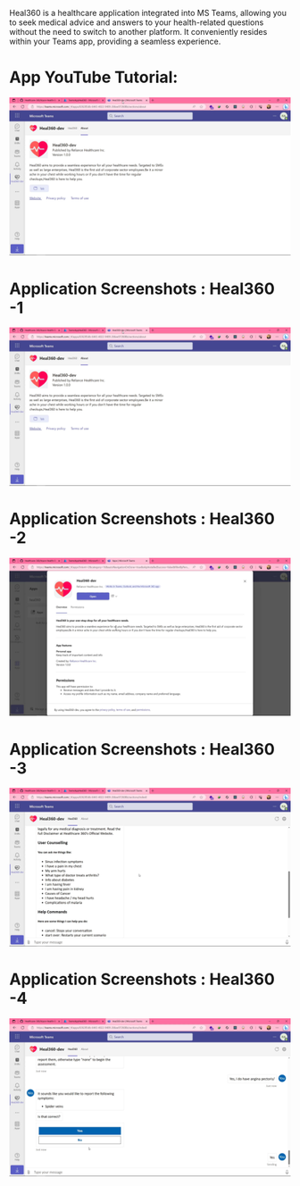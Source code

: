 Heal360 is a healthcare application integrated into MS Teams, allowing you to seek medical advice and answers to your health-related questions without the need to switch to another platform. It conveniently resides within your Teams app, providing a seamless experience.
# App YouTube Tutorial:
[![Watch the video](https://github.com/AhmedRaja1/Heal360/blob/main/App%20Screenshots/Heal360%20(1).png?raw=true "Heal360")](https://www.youtube.com/watch?v=uTzXiT_LS4c )
# Application Screenshots : Heal360 -1
![Heal360 App Screenshot](https://github.com/AhmedRaja1/Heal360/blob/main/App%20Screenshots/Heal360%20(1).png?raw=true "Heal360")

# Application Screenshots : Heal360 -2
![Heal360 App Screenshot](https://github.com/AhmedRaja1/Heal360/blob/main/App%20Screenshots/Heal360%20(2).png?raw=true "Heal360")

# Application Screenshots : Heal360 -3
![Heal360 App Screenshot](https://github.com/AhmedRaja1/Heal360/blob/main/App%20Screenshots/Heal360%20(3).png?raw=true "Heal360")

# Application Screenshots : Heal360 -4
![Heal360 App Screenshot](https://github.com/AhmedRaja1/Heal360/blob/main/App%20Screenshots/Heal360%20(4).png?raw=true "Heal360")
